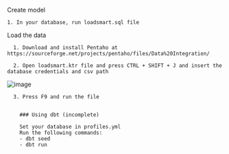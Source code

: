 Create model


    1. In your database, run loadsmart.sql file



Load the data


      1. Download and install Pentaho at https://sourceforge.net/projects/pentaho/files/Data%20Integration/

      2. Open loadsmart.ktr file and press CTRL + SHIFT + J and insert the database credentials and csv path 
      
![image](https://user-images.githubusercontent.com/33011210/177151505-8bb60d73-dc02-4c82-9ba3-1270268f580a.png)


      3. Press F9 and run the file


        ### Using dbt (incomplete)

        Set your database in profiles.yml
        Run the following commands:
        - dbt seed
        - dbt run

